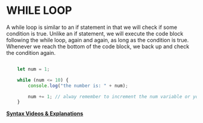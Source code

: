# WHILE LOOP

A while loop is similar to an if statement in that we will check if some condition is true. Unlike an if statement, we will execute the code block following the while loop, again and again, as long as the condition is true. Whenever we reach the bottom of the code block, we back up and check the condition again.

```js

    let num = 1;

    while (num <= 10) {
        console.log("the number is: " + num);

        num += 1; // alway remember to increment the num variable or you will create an infinite loop
    }

```

**[Syntax Videos & Explanations](https://github.com/10-3-pursuit/10-3-resources/blob/main/javascript-essentials.md)**